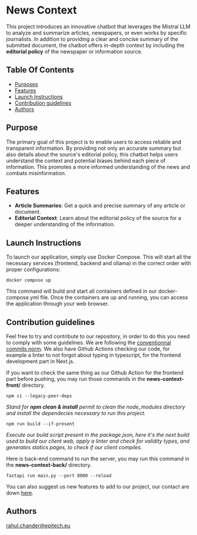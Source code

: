 # News Context

This project introduces an innovative chatbot that leverages the Mistral LLM to analyze and summarize articles, newspapers, or even works by specific journalists. In addition to providing a clear and concise summary of the submitted document, the chatbot offers in-depth context 
by including the **editorial policy** of the newspaper or information source.

## Table Of Contents

- [Purposes](#purposes)
- [Features](#features)
- [Launch Instructions](#launch-instructions)
- [Contribution guidelines](#contribution-guidelines)
- [Authors](#authors)

## Purpose

The primary goal of this project is to enable users to access reliable and transparent information. By providing not only an accurate summary but also details about the source's editorial policy, this chatbot helps users understand the context and potential biases behind each piece of information. This promotes a more informed understanding of the news and combats misinformation.

## Features

- **Article Summaries**: Get a quick and precise summary of any article or document.
- **Editorial Context**: Learn about the editorial policy of the source for a deeper understanding of the information.

## **Launch Instructions**

To launch our application, simply use Docker Compose. This will start all the necessary services (frontend, backend and ollama) in the correct order with proper configurations:

```
docker compose up
```

This command will build and start all containers defined  in our docker-compose.yml file. Once the containers are up and running,  you can access the application through your web browser.

## **Contribution guidelines**

Feel free to try and contribute to our repository, in order to do this you need to comply with some guidelines. We are following the [conventionnal commits norm](https://www.conventionalcommits.org/en/v1.0.0/). We also have Github Actions checking our code, for example a linter to not forgot about typing in typescript, for the frontend 
development part in Next.js.

If you want to check the same thing as our Github Action for the frontend part before pushing, you may run those commands in the **news-context-front/** directory.

```
npm ci --legacy-peer-deps
```

*Stand for **npm clean & install** permit to clean the node_modules directory and install the dependecies necessary to run this project.*

```
npm run build --if-present
```

*Execute our build script present in the package.json, here it's the next build used to build our client web, apply a linter and check for validity types, and generates statics pages, to check if our client compiles.*

Here is back-end command to run the server, you may run this command in the **news-context-back/** directory.

```
fastapi run main.py --port 8000 --reload
```

You can also suggest us new features to add to our project, our contact are down [here](https://www.notion.so/News-Context-1942a009765c80f89751f2c69f6df7bb?pvs=21).

## **Authors**

rahul.chander@epitech.eu